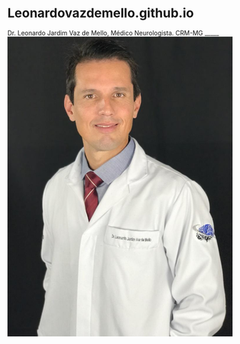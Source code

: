 # Leonardovazdemello.github.io
Dr. Leonardo Jardim Vaz de Mello, Médico Neurologista.
CRM-MG _____
![Leonardo](images/retrato.jpeg)
